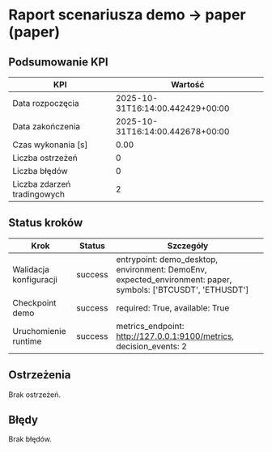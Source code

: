 # Raport scenariusza demo → paper (paper)

## Podsumowanie KPI

| KPI | Wartość |
| --- | --- |
| Data rozpoczęcia | 2025-10-31T16:14:00.442429+00:00 |
| Data zakończenia | 2025-10-31T16:14:00.442678+00:00 |
| Czas wykonania [s] | 0.00 |
| Liczba ostrzeżeń | 0 |
| Liczba błędów | 0 |
| Liczba zdarzeń tradingowych | 2 |

## Status kroków

| Krok | Status | Szczegóły |
| --- | --- | --- |
| Walidacja konfiguracji | success | entrypoint: demo_desktop, environment: DemoEnv, expected_environment: paper, symbols: ['BTCUSDT', 'ETHUSDT'] |
| Checkpoint demo | success | required: True, available: True |
| Uruchomienie runtime | success | metrics_endpoint: http://127.0.0.1:9100/metrics, decision_events: 2 |

## Ostrzeżenia

Brak ostrzeżeń.

## Błędy

Brak błędów.
